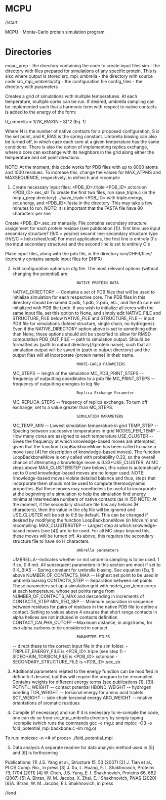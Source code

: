 # MCPU
//start	

MCPU - Monte-Carlo protein simulation program


# Directories
mcpu_prep - the directory containing the code to create input files
sim - the directory with files prepared for simulations of any specific protein. This is 
also where output is stored
src_mpi_umbrella - the directory with source code
src_mpi_umbrella/cfg - the configuration file
config_files - the directory with parameters





Creates a grid of simulations with multiple temperatures. 
At each temperature, multiple cores can be run. If desired, umbrella sampling can be 
implemented such that a harmonic term with respect to native contacts is added to the 
energy of the form:

U_umbrella = 1/2*K_BIAS*(N - S)^2 (Eq. 1)

Where N is the number of native contacts for a proposed configuration, S is the set point,
and K_BIAS is the spring constant. Umbrella biasing can also be turned off, in which case
each core at a given temperature has the same conditions. There is also the option of
implementing replica exchange, where a core can exchange with its neighbors in the grid 
 along either the temperature and set point directions.




NOTE: At the moment, this code works for PDB files with up to 8000 atoms and 
1000 residues. To increase this, change the values for MAX_ATPMS and MAXSEQUENCE, 
respectively, in define.h and recompile


1. Create necessary input files: 
	<PDB_ID>.triple
	<PDB_ID>.sctorsion
	<PDB_ID>.sec_str
To create the first two files, run save_triple.c (in the mcpu_prep directory): 
	./save_triple <PDB_ID>
with triple.energy, sct.energy, and <PDB_ID>.fasta in the directory. This may take a few minutes to run.
NOTE: It is important that the FASTA file have 80 characters per line

Create <PDB_ID>.sec_str manually. File contains secondary structure assignment for each protein residue (see publication [1]).
first line: use input secondary structure? (9/0 = yes/no)
second line: secondary structure type (H/E/C = helix/sheet/coil)
For most applications, the first line is entirely 0's (no input secondary structure) and the second line is set to entirely C's 

Place input files, along with the pdb file, in the directory sim/DHFR/files/
(currently contains sample input files for DHFR)


2. Edit configuration options in cfg file. The most relevant options (without changing the potential) are:

									NATIVE PROTEIN DATA
	NATIVE_DIRECTORY -- Contains a set of PDB files that will be used to initialize simulation for each respective core. The PDB files in this directory should be named 0.pdb, 1.pdb, 2.pdb, etc., and the ith core will initialized with PDB file i.pdb. If you wish to initialize all cores with the same input file, set this option to None, and simply edit NATIVE_FILE and STRUCTURE_FILE below 
	NATIVE_FILE and STRUCTURE_FILE -- input PDB file for simulations (folded structure, single chain, no hydrogens). Even if the NATIVE_DIRECTORY option above is set to something other than None, these options should still be specified to allow for RMSD computation
	PDB_OUT_FILE -- path to simulation output. Should be formatted as {path to output directory}/{protein name}, such that all simulation output will be saved in {path to output directory} and the output files will all incorporate {protein name} in their name.
									
									MONTE-CARLO PARAMETERS

	MC_STEPS -- length of the simulation
	MC_PDB_PRINT_STEPS -- frequency of outputting coordinates to a pdb file
	MC_PRINT_STEPS -- frequency of outputting energies to log file

									Replica Exchange Parameter
	MC_REPLICA_STEPS -- frequency of replica exchange. To turn off exchange, set to a value greater than MC_STEPS.


									SIMULATION PARAMETERS
	MC_TEMP_MIN -- Lowest simulation temperature in grid
	TEMP_STEP -- Spacing between successive temperatures in grid
	NODES_PER_TEMP -- How many cores are assigned to each temperature
	USE_CLUSTER -- Gives the frequency at which knowledge-based moves are attempted, given that the function LoopBackboneMove has been called to make a move (see [4] for description of knowledge-based moves). The function LoopBackboneMove is only called with probability 0.33, so the overall chance of attempting a knowledge move is 0.33*USE_CLUSTER. At MC steps above MAX_CLUSTERSTEP (see below), this value is automatically set to 0 and knowledge-based moves are no longer used.
		NOTE: Knowledge-based moves violate detailed balance and thus, steps that incorporate them should not be used to compute thermodynamic properties. But these moves may nonetheless be useful to incorporate at the beginning of a simulation to help the simulation find energy minima at intermediate numbers of native contacts (as in [5])
		NOTE: At the moment, if the secondary structure file has any helices (H characters), then the value in the cfg file will be ignored and USE_CLUSTER will be set to 0.5 by default. This can be changed if desired by modifying the function LoopBackboneMove (in Move.h) and recompiling.
	MAX_CLUSTERSTEP -- Largest step at which knowledge-based moves (see [4]) are to be used. For all MC steps beyond this, these moves will be turned off. As above, this requires the secondary structure file to have no H characters.
	



									Umbrella parameters

	UMBRELLA--indicates whether or not umbrella sampling is to be used. 1 if so, 0 if not. All subsequent parameters in this section are moot if set to 0
	K_BIAS -- Spring constant for umbrella biasing. See equation (Eq. 1) above
	NUMBER_OF_CONTACTS_MAX	-- Highest set point to be used in umbrella biasing
	CONTACTS_STEP -- Separation between set points. These parameters set up a simulation grid with nodes_per_temp cores at each temperature, whose set points range from NUMBER_OF_CONTACTS_MAX and descending in increments of CONTACTS_STEP
	MIN_SEQ_SEP -- Minimum separation in sequence between residues for pairs of residues in the native PDB file to define a contact. Setting to values above 4 ensures that short range contacts in alpha helices are not included in contacts definition.
	CONTACT_CALPHA_CUTOFF --Maximum distance, in angstroms, for two alpha carbons to be considered in contact
	
					




	 								PARAMETER FILES
	-- direct these to the correct input file in the sim folder. 
		- TRIPLET_ENERGY_FILE is <PDB_ID>.triple (see step 1)
		- SIDECHAIN_TORSION_FILE is <PDB_ID>.sctorsion
		- SECONDARY_STRUCTURE_FILE is <PDB_ID>.sec_str
	
			



3. Additional parameters related to the energy function can be modified in define.h if desired, but this will require the program to be recompiled.
Contains weights for different energy terms (see publications [1], [3]): 
POTNTL_WEIGHT -- contact potential
HBOND_WEIGHT -- hydrogen bonding
TOR_WEIGHT -- torsional energy for amino acid triplets
SCT_WEIGHT -- side chain torsional energy
ARO_WEIGHT -- relative orientations of aromatic residues


4. Compile (if necessary) and run
If it is necessary to re-compile the code, one can do so from src_mpi_umbrella directory by simply typing ./compile (which runs the commands  gcc -c rng.c and mpicc -O3 -o fold_potential_mpi backbone.c -lm rng.o)

To run:
mpiexec -n <# of procs> ./fold_potential_mpi <cfg filename>	




5. Data analysis
A separate readme for data analysis method used in [5] and [6] is forthcoming


Publications:
[1] J.S. Yang et al., Structure 15, 53 (2007)
[2] J. Tian et al., PLOS Comp. Bio., in press
[3] J. Xu, L. Huang, E. I. Shakhnovich, Proteins 79, 1704 (2011)
[4] W. Chen, J.S. Yang, E. I. Shakhnovich, Proteins 66, 682 (2007)
[5] A. Bitran, W. M. Jacobs, X. Zhai, E. I Shakhnovich, PNAS (2020)
[6]A. Bitran, W. M. Jacobs, E.I. Shakhnovich, in press


//end